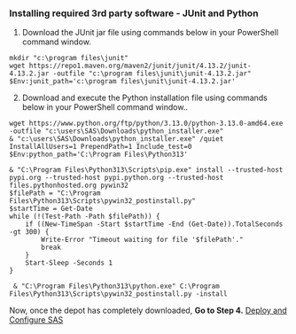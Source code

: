 ### Installing required 3rd party software - JUnit and Python

1.  Download the  JUnit jar file using commands below in your PowerShell command window.
```
mkdir "c:\program files\junit"
wget https://repo1.maven.org/maven2/junit/junit/4.13.2/junit-4.13.2.jar -outfile "c:\program files\junit\junit-4.13.2.jar"
$Env:junit_path='c:\program files\junit\junit-4.13.2.jar'
```
2.  Download and execute the Python installation file using commands below in your PowerShell command window..  
```
wget https://www.python.org/ftp/python/3.13.0/python-3.13.0-amd64.exe -outfile "c:\users\SAS\Downloads\python_installer.exe"
& "c:\users\SAS\Downloads\python_installer.exe" /quiet InstallAllUsers=1 PrependPath=1 Include_test=0
$Env:python_path='C:\Program Files\Python313'
```
```
& "C:\Program Files\Python313\Scripts\pip.exe" install --trusted-host pypi.org --trusted-host pypi.python.org --trusted-host files.pythonhosted.org pywin32
$filePath = "C:\Program Files\Python313\Scripts\pywin32_postinstall.py"
$startTime = Get-Date
while (!(Test-Path -Path $filePath)) {
    if ((New-TimeSpan -Start $startTime -End (Get-Date)).TotalSeconds -gt 300) {
        Write-Error "Timeout waiting for file '$filePath'."
        break
    }
    Start-Sleep -Seconds 1
}
```
```
 & "C:\Program Files\Python313\python.exe" C:\Program Files\Python313\Scripts\pywin32_postinstall.py -install
```
Now, once the depot has completely downloaded, **Go to Step 4.** [Deploy and Configure SAS](Deploy_and_Configure.md)
